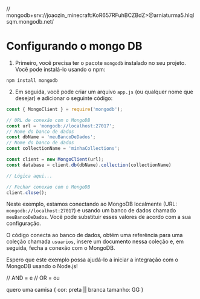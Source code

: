 // mongodb+srv://joaozin_minecraft:KoR657RFuhBCZBdZ>@arniaturma5.hlqlsqm.mongodb.net/

# Configurando o mongo DB

1. Primeiro, você precisa ter o pacote `mongodb` instalado no seu projeto. Você pode instalá-lo usando o npm:

```
npm install mongodb
```

2. Em seguida, você pode criar um arquivo `app.js` (ou qualquer nome que desejar) e adicionar o seguinte código:

```javascript
const { MongoClient } = require('mongodb');

// URL de conexão com o MongoDB
const url = 'mongodb://localhost:27017';
// Nome do banco de dados
const dbName = 'meuBancoDeDados';
// Nome do banco de dados
const collectionName = 'minhaCollections';

const client = new MongoClient(url);
const database = client.db(dbName).collection(collectionName)

// Lógica aqui...

// Fechar conexao com o MongoDB
client.close();
```

Neste exemplo, estamos conectando ao MongoDB localmente (URL: `mongodb://localhost:27017`) e usando um banco de dados chamado `meuBancoDeDados`. Você pode substituir esses valores de acordo com a sua configuração.

O código conecta ao banco de dados, obtém uma referência para uma coleção chamada `usuarios`, insere um documento nessa coleção e, em seguida, fecha a conexão com o MongoDB.

Espero que este exemplo possa ajudá-lo a iniciar a integração com o MongoDB usando o Node.js!



// AND = e
// OR = ou

quero uma camisa 
{
  cor: preta || branca
  tamanho: GG
}